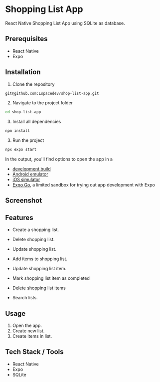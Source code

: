 # Shopping List App

React Native Shopping List App using SQLite as database.

## Prerequisites

- React Native
- Expo

## Installation

1. Clone the repository

```bash
git@github.com:Lspacedev/shop-list-app.git
```

2. Navigate to the project folder

```bash
cd shop-list-app
```

3.  Install all dependencies

```bash
npm install
```

3. Run the project

```bash
npx expo start
```

In the output, you'll find options to open the app in a

- [development build](https://docs.expo.dev/develop/development-builds/introduction/)
- [Android emulator](https://docs.expo.dev/workflow/android-studio-emulator/)
- [iOS simulator](https://docs.expo.dev/workflow/ios-simulator/)
- [Expo Go](https://expo.dev/go), a limited sandbox for trying out app development with Expo

## Screenshot

<!-- ![landing](public/images/screenshot.png)
![landing](public/images/screenshot2.png) -->

## Features

- Create a shopping list.
- Delete shopping list.
- Update shopping list.

- Add items to shopping list.
- Update shopping list item.
- Mark shopping list item as completed
- Delete shopping list items

- Search lists.

## Usage

1. Open the app.
2. Create new list.
3. Create items in list.

## Tech Stack / Tools

- React Native
- Expo
- SQLite
